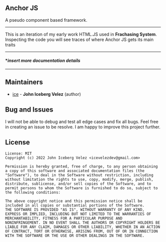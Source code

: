 ## Anchor JS

A pseudo component based framework.

---

This is an iteration of my early work HTML.JS used in **Frachasing System**. Inspecting the code you will see traces of where Anchor JS gets its main traits  

---

#### **insert more documentation details*

---

## Maintainers

- [ice](mailto:icevelezdev@gmail.com) - **John Iceberg Velez** (author)

## Bug and Issues

I will not be able to debug and test all edge cases and fix all bugs. Feel free in creating an issue to be resolve. I am happy to improve this project further.

## License

```text
License: MIT 
Copyright (c) 2022 John Iceberg Velez <icevelezdev@gmail.com>

Permission is hereby granted, free of charge, to any person obtaining
a copy of this software and associated documentation files (the
"Software"), to deal in the Software without restriction, including
without limitation the rights to use, copy, modify, merge, publish,
distribute, sublicense, and/or sell copies of the Software, and to
permit persons to whom the Software is furnished to do so, subject to
the following conditions:

The above copyright notice and this permission notice shall be
included in all copies or substantial portions of the Software.
THE SOFTWARE IS PROVIDED "AS IS", WITHOUT WARRANTY OF ANY KIND,
EXPRESS OR IMPLIED, INCLUDING BUT NOT LIMITED TO THE WARRANTIES OF
MERCHANTABILITY, FITNESS FOR A PARTICULAR PURPOSE AND
NONINFRINGEMENT. IN NO EVENT SHALL THE AUTHORS OR COPYRIGHT HOLDERS BE
LIABLE FOR ANY CLAIM, DAMAGES OR OTHER LIABILITY, WHETHER IN AN ACTION
OF CONTRACT, TORT OR OTHERWISE, ARISING FROM, OUT OF OR IN CONNECTION
WITH THE SOFTWARE OR THE USE OR OTHER DEALINGS IN THE SOFTWARE.
```